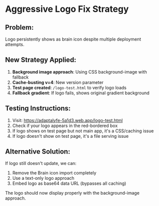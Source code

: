 # Aggressive Logo Fix Strategy

## Problem:
Logo persistently shows as brain icon despite multiple deployment attempts.

## New Strategy Applied:
1. **Background image approach**: Using CSS background-image with fallback
2. **Cache-busting v=4**: New version parameter
3. **Test page created**: `/logo-test.html` to verify logo loads
4. **Fallback gradient**: If logo fails, shows original gradient background

## Testing Instructions:
1. Visit: https://adaptalyfe-5a1d3.web.app/logo-test.html
2. Check if your logo appears in the red-bordered box
3. If logo shows on test page but not main app, it's a CSS/caching issue
4. If logo doesn't show on test page, it's a file serving issue

## Alternative Solution:
If logo still doesn't update, we can:
1. Remove the Brain icon import completely
2. Use a text-only logo approach
3. Embed logo as base64 data URL (bypasses all caching)

The logo should now display properly with the background-image approach.